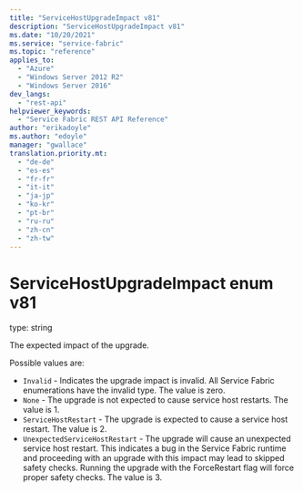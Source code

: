 ```yaml
---
title: "ServiceHostUpgradeImpact v81"
description: "ServiceHostUpgradeImpact v81"
ms.date: "10/20/2021"
ms.service: "service-fabric"
ms.topic: "reference"
applies_to: 
  - "Azure"
  - "Windows Server 2012 R2"
  - "Windows Server 2016"
dev_langs: 
  - "rest-api"
helpviewer_keywords: 
  - "Service Fabric REST API Reference"
author: "erikadoyle"
ms.author: "edoyle"
manager: "gwallace"
translation.priority.mt: 
  - "de-de"
  - "es-es"
  - "fr-fr"
  - "it-it"
  - "ja-jp"
  - "ko-kr"
  - "pt-br"
  - "ru-ru"
  - "zh-cn"
  - "zh-tw"
---
```

# ServiceHostUpgradeImpact enum v81

type: string

The expected impact of the upgrade.

Possible values are: 

  - `Invalid` - Indicates the upgrade impact is invalid. All Service Fabric enumerations have the invalid type. The value is zero.
  - `None` - The upgrade is not expected to cause service host restarts. The value is 1.
  - `ServiceHostRestart` - The upgrade is expected to cause a service host restart. The value is 2.
  - `UnexpectedServiceHostRestart` - The upgrade will cause an unexpected service host restart. This indicates a bug in the Service Fabric runtime and proceeding with an upgrade with this impact may lead to skipped safety checks. Running the upgrade with the ForceRestart flag will force proper safety checks. The value is 3.

